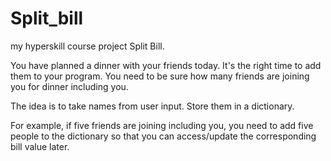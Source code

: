 # Split_bill
my hyperskill course project Split Bill.


You have planned a dinner with your friends today. It's the right time to add them to your program. You need to be sure how many friends are joining you for dinner including you.

The idea is to take names from user input. Store them in a dictionary.

For example, if five friends are joining including you, you need to add five people to the dictionary so that you can access/update the corresponding bill value later.
